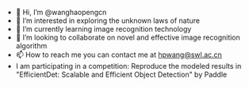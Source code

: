 - 👋 Hi, I’m @wanghaopengcn
- 👀 I’m interested in exploring the unknown laws of nature 
- 🌱 I’m currently learning image recognition technology
- 💞️ I’m looking to collaborate on novel and effective image recognition algorithm
- 📫 How to reach me you can contact me at hpwang@swl.ac.cn 
- I am participating in a competition: Reproduce the modeled results in "EfficientDet: Scalable and Efficient Object Detection" by Paddle

<!---
wanghaopengcn/wanghaopengcn is a ✨ special ✨ repository because its `README.md` (this file) appears on your GitHub profile.
You can click the Preview link to take a look at your changes.
--->
